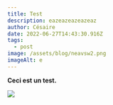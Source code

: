 ```yaml
---
title: Test
description: eazeazeazeazeaz
author: Césaire
date: 2022-06-27T14:43:30.916Z
tags:
  - post
image: /assets/blog/neavsw2.png
imageAlt: e
---
```

**Ceci est un test.**

![](/assets/blog/peche-aout.png)